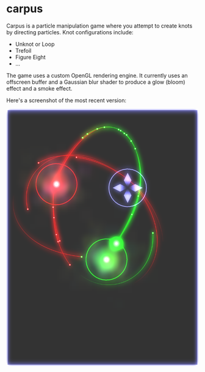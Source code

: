 carpus
======

Carpus is a particle manipulation game where you attempt to create knots by directing particles. Knot configurations include:

- Unknot or Loop
- Trefoil
- Figure Eight
- ...

The game uses a custom OpenGL rendering engine. It currently uses an offscreen buffer and a Gaussian blur shader to produce a glow (bloom) effect and a smoke effect. 

Here's a screenshot of the most recent version:

![Latest Screen](/latest_screens/screen1.png)

